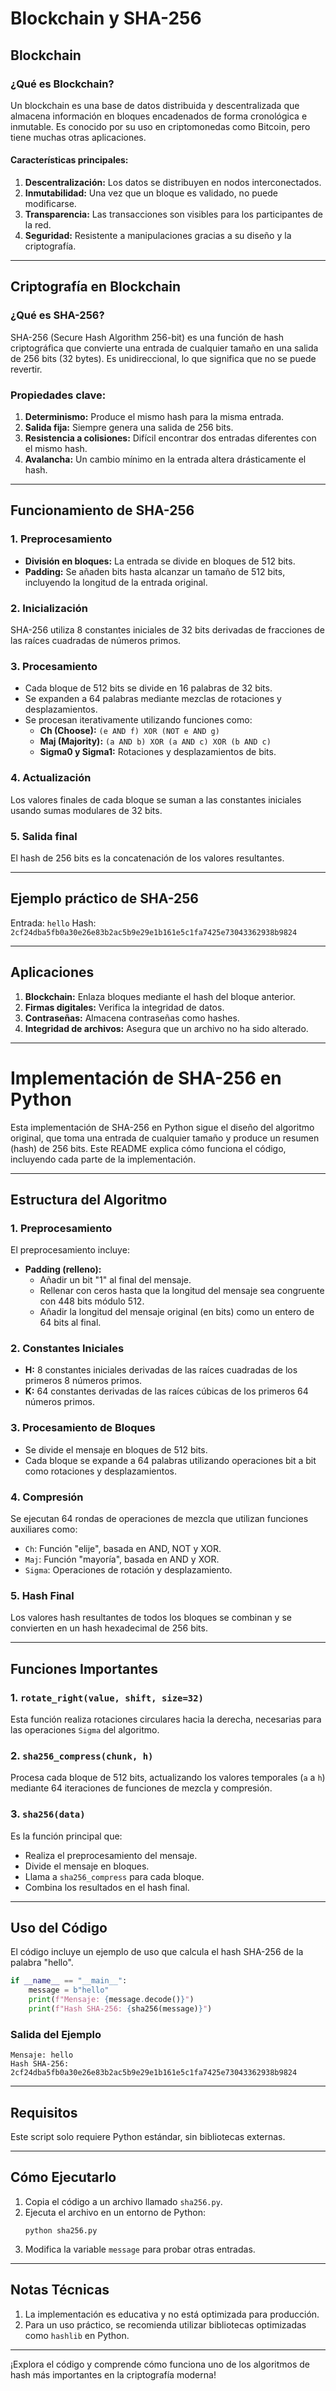 
# Blockchain y SHA-256

## Blockchain

### ¿Qué es Blockchain?
Un blockchain es una base de datos distribuida y descentralizada que almacena información en bloques encadenados de forma cronológica e inmutable. Es conocido por su uso en criptomonedas como Bitcoin, pero tiene muchas otras aplicaciones.

#### **Características principales:**
1. **Descentralización:** Los datos se distribuyen en nodos interconectados.
2. **Inmutabilidad:** Una vez que un bloque es validado, no puede modificarse.
3. **Transparencia:** Las transacciones son visibles para los participantes de la red.
4. **Seguridad:** Resistente a manipulaciones gracias a su diseño y la criptografía.

---

## Criptografía en Blockchain

### ¿Qué es SHA-256?
SHA-256 (Secure Hash Algorithm 256-bit) es una función de hash criptográfica que convierte una entrada de cualquier tamaño en una salida de 256 bits (32 bytes). Es unidireccional, lo que significa que no se puede revertir.

### Propiedades clave:
1. **Determinismo:** Produce el mismo hash para la misma entrada.
2. **Salida fija:** Siempre genera una salida de 256 bits.
3. **Resistencia a colisiones:** Difícil encontrar dos entradas diferentes con el mismo hash.
4. **Avalancha:** Un cambio mínimo en la entrada altera drásticamente el hash.

---

## Funcionamiento de SHA-256

### **1. Preprocesamiento**
- **División en bloques:** La entrada se divide en bloques de 512 bits.
- **Padding:** Se añaden bits hasta alcanzar un tamaño de 512 bits, incluyendo la longitud de la entrada original.

### **2. Inicialización**
SHA-256 utiliza 8 constantes iniciales de 32 bits derivadas de fracciones de las raíces cuadradas de números primos.

### **3. Procesamiento**
- Cada bloque de 512 bits se divide en 16 palabras de 32 bits.
- Se expanden a 64 palabras mediante mezclas de rotaciones y desplazamientos.
- Se procesan iterativamente utilizando funciones como:
  - **Ch (Choose):** `(e AND f) XOR (NOT e AND g)`
  - **Maj (Majority):** `(a AND b) XOR (a AND c) XOR (b AND c)`
  - **Sigma0 y Sigma1:** Rotaciones y desplazamientos de bits.

### **4. Actualización**
Los valores finales de cada bloque se suman a las constantes iniciales usando sumas modulares de 32 bits.

### **5. Salida final**
El hash de 256 bits es la concatenación de los valores resultantes.

---

## Ejemplo práctico de SHA-256
Entrada: `hello`
Hash: `2cf24dba5fb0a30e26e83b2ac5b9e29e1b161e5c1fa7425e73043362938b9824`

---

## Aplicaciones
1. **Blockchain:** Enlaza bloques mediante el hash del bloque anterior.
2. **Firmas digitales:** Verifica la integridad de datos.
3. **Contraseñas:** Almacena contraseñas como hashes.
4. **Integridad de archivos:** Asegura que un archivo no ha sido alterado.

---

# Implementación de SHA-256 en Python

Esta implementación de SHA-256 en Python sigue el diseño del algoritmo original, que toma una entrada de cualquier tamaño y produce un resumen (hash) de 256 bits. Este README explica cómo funciona el código, incluyendo cada parte de la implementación.

---

## **Estructura del Algoritmo**

### 1. **Preprocesamiento**
El preprocesamiento incluye:
- **Padding (relleno):** 
  - Añadir un bit "1" al final del mensaje.
  - Rellenar con ceros hasta que la longitud del mensaje sea congruente con 448 bits módulo 512.
  - Añadir la longitud del mensaje original (en bits) como un entero de 64 bits al final.

### 2. **Constantes Iniciales**
- **H:** 8 constantes iniciales derivadas de las raíces cuadradas de los primeros 8 números primos.
- **K:** 64 constantes derivadas de las raíces cúbicas de los primeros 64 números primos.

### 3. **Procesamiento de Bloques**
- Se divide el mensaje en bloques de 512 bits.
- Cada bloque se expande a 64 palabras utilizando operaciones bit a bit como rotaciones y desplazamientos.

### 4. **Compresión**
Se ejecutan 64 rondas de operaciones de mezcla que utilizan funciones auxiliares como:
- `Ch`: Función "elije", basada en AND, NOT y XOR.
- `Maj`: Función "mayoría", basada en AND y XOR.
- `Sigma`: Operaciones de rotación y desplazamiento.

### 5. **Hash Final**
Los valores hash resultantes de todos los bloques se combinan y se convierten en un hash hexadecimal de 256 bits.

---

## **Funciones Importantes**

### **1. `rotate_right(value, shift, size=32)`**
Esta función realiza rotaciones circulares hacia la derecha, necesarias para las operaciones `Sigma` del algoritmo.

### **2. `sha256_compress(chunk, h)`**
Procesa cada bloque de 512 bits, actualizando los valores temporales (`a` a `h`) mediante 64 iteraciones de funciones de mezcla y compresión.

### **3. `sha256(data)`**
Es la función principal que:
- Realiza el preprocesamiento del mensaje.
- Divide el mensaje en bloques.
- Llama a `sha256_compress` para cada bloque.
- Combina los resultados en el hash final.

---

## **Uso del Código**

El código incluye un ejemplo de uso que calcula el hash SHA-256 de la palabra "hello".

```python
if __name__ == "__main__":
    message = b"hello"
    print(f"Mensaje: {message.decode()}")
    print(f"Hash SHA-256: {sha256(message)}")
```

### **Salida del Ejemplo**
```
Mensaje: hello
Hash SHA-256: 2cf24dba5fb0a30e26e83b2ac5b9e29e1b161e5c1fa7425e73043362938b9824
```

---

## **Requisitos**
Este script solo requiere Python estándar, sin bibliotecas externas.

---

## **Cómo Ejecutarlo**
1. Copia el código a un archivo llamado `sha256.py`.
2. Ejecuta el archivo en un entorno de Python:
   ```
   python sha256.py
   ```
3. Modifica la variable `message` para probar otras entradas.

---

## **Notas Técnicas**
1. La implementación es educativa y no está optimizada para producción.
2. Para un uso práctico, se recomienda utilizar bibliotecas optimizadas como `hashlib` en Python.

---

¡Explora el código y comprende cómo funciona uno de los algoritmos de hash más importantes en la criptografía moderna!
